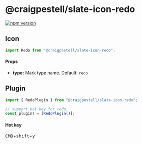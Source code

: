 # @craigpestell/slate-icon-redo

[![npm version](https://badge.fury.io/js/%40canner%2Fslate-icon-redo.svg)](https://badge.fury.io/js/%40canner%2Fslate-icon-redo)

## Icon

```js
import Redo from "@craigpestell/slate-icon-redo";
```

#### Props

* **type:** Mark type name. Default: `redo`

## Plugin

```js
import { RedoPlugin } from "@craigpestell/slate-icon-redo";

// support hot key for redo.
const plugins = [RedoPlugin()];
```

#### Hot key

<kbd>CMD</kbd>+<kbd>shift</kbd>+<kbd>y</kbd>
